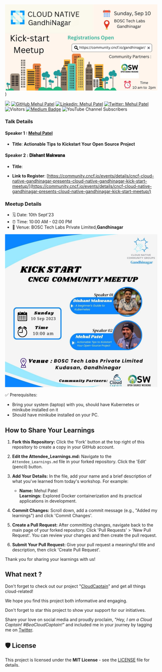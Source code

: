 ![CNCG Gandhinagar Meetup - Sept'23](./Images/event-cover.jpeg))

[![](https://img.shields.io/badge/Mehul-Patel-brightgreen.svg?colorB=00ff00)](https://www.nomadicmehul.com)
[![GitHub Mehul Patel](https://img.shields.io/github/followers/nomadicmehul?label=follow&style=social)](https://github.com/nomadicmehul)
[![Linkedin: Mehul Patel](https://img.shields.io/badge/-Mehul%20Patel-blue?style=flat-square&logo=Linkedin&logoColor=white&link=https://www.linkedin.com/in/nomadicmehul/)](https://www.linkedin.com/in/nomadicmehul/)
[![Twitter: Mehul Patel](https://img.shields.io/twitter/follow/nomadicmehul?style=social)](https://twitter.com/nomadicmehul)
![Visitors](https://visitor-badge.glitch.me/badge?page_id=nomadicmehul&left_color=gray&right_color=blue)
[![Medium Badge](https://img.shields.io/badge/-@Mehul%20Patel-black?style=flat-square&labelColor=000000&logo=Medium&link=https://medium.com/@nomadicmehul)](https://medium.com/@nomadicmehul)
![YouTube Channel Subscribers](https://img.shields.io/youtube/channel/subscribers/UCsbKUys6gsLn0lQbkIshIIQ)


### Talk Details 

#### Speaker 1 : [Mehul Patel](https://twitter.com/NomadicMehul)

* **Title**: 𝐀𝐜𝐭𝐢𝐨𝐧𝐚𝐛𝐥𝐞 𝐓𝐢𝐩𝐬 𝐭𝐨 𝐊𝐢𝐜𝐤𝐬𝐭𝐚𝐫𝐭 𝐘𝐨𝐮𝐫 𝐎𝐩𝐞𝐧 𝐒𝐨𝐮𝐫𝐜𝐞  𝐏𝐫𝐨𝐣𝐞𝐜𝐭

#### Speaker 2 : 𝐃𝐢𝐬𝐡𝐚𝐧𝐭 𝐌𝐚𝐤𝐰𝐚𝐧𝐚

* **Title**: 

* **Link to Register**: [https://community.cncf.io/events/details/cncf-cloud-native-gandhinagar-presents-cloud-native-gandhinagar-kick-start-meetup/](https://community.cncf.io/events/details/cncf-cloud-native-gandhinagar-presents-cloud-native-gandhinagar-kick-start-meetup/)


### Meetup Details 

* 🗓️ Date: 10th Sept'23
* ⏰ Time: 10:00 AM - 02:00 PM
* 🏢 Venue: BOSC Tech Labs Private Limited,𝐆𝐚𝐧𝐝𝐡𝐢𝐧𝐚𝐠𝐚𝐫


![](./Images/speaker-cover.jpeg)

✅ Prerequisites:
- Bring your system (laptop) with you, should have Kubernetes or minikube installed on it
- Should have minikube installed on your PC. 

## How to Share Your Learnings

1. **Fork this Repository:**
   Click the 'Fork' button at the top right of this repository to create a copy in your GitHub account.

2. **Edit the Attendee_Learnings.md:**
   Navigate to the `Attendee_Learnings.md` file in your forked repository. Click the 'Edit' (pencil) button.

3. **Add Your Details:**
   In the file, add your name and a brief description of what you've learned from today's workshop. For example:
   
   - **Name:** Mehul Patel <br>
     **Learnings:** Explored Docker containerization and its practical applications in development.

4. **Commit Changes:**
   Scroll down, add a commit message (e.g., "Added my learnings") and click 'Commit Changes'.

5. **Create a Pull Request:**
   After committing changes, navigate back to the main page of your forked repository. Click 'Pull Requests' > 'New Pull Request'. You can review your changes and then create the pull request.

6. **Submit Your Pull Request:**
   Give your pull request a meaningful title and description, then click 'Create Pull Request'.

Thank you for sharing your learnings with us!

<!-- TOC -->

## What next ? 

Don't forget to check out our project "[CloudCaptain](https://github.com/nomadicmehul/CloudCaptain)" and get all things cloud-related!  

We hope you find this project both informative and engaging.

Don't forget to star this project to show your support for our initiatives. 

Share your love on social media and proudly proclaim, *"Hey, I am a Cloud Captain! #BeaCloudCaptain!"* and included me in your journey by tagging me on [Twitter](https://twitter.com/NomadicMehul). 

<!-- TOC -->

## 🛡️ License

This project is licensed under the **MIT License** - see the [LICENSE](LICENSE) file for details.


